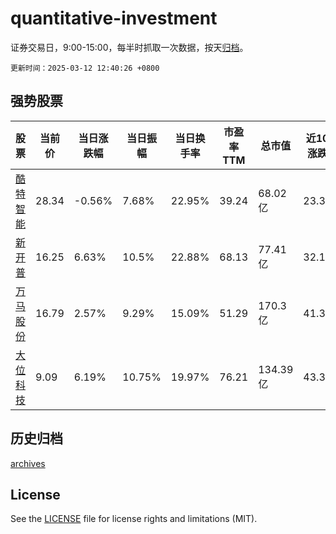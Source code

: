 # quantitative-investment

证券交易日，9:00-15:00，每半时抓取一次数据，按天[归档](archives)。

`更新时间：2025-03-12 12:40:26 +0800`

## 强势股票

|股票|当前价|当日涨跌幅|当日振幅|当日换手率|市盈率TTM|总市值|近10日涨跌幅|
|----|----|----|----|----|----|----|----|
|[酷特智能](https://xueqiu.com/S/SZ300840)|28.34|-0.56%|7.68%|22.95%|39.24|68.02亿|23.32%|
|[新开普](https://xueqiu.com/S/SZ300248)|16.25|6.63%|10.5%|22.88%|68.13|77.41亿|32.11%|
|[万马股份](https://xueqiu.com/S/SZ002276)|16.79|2.57%|9.29%|15.09%|51.29|170.3亿|41.33%|
|[大位科技](https://xueqiu.com/S/SH600589)|9.09|6.19%|10.75%|19.97%|76.21|134.39亿|43.38%|

## 历史归档

[archives](archives)

## License

See the [LICENSE](LICENSE) file for license rights and limitations (MIT).